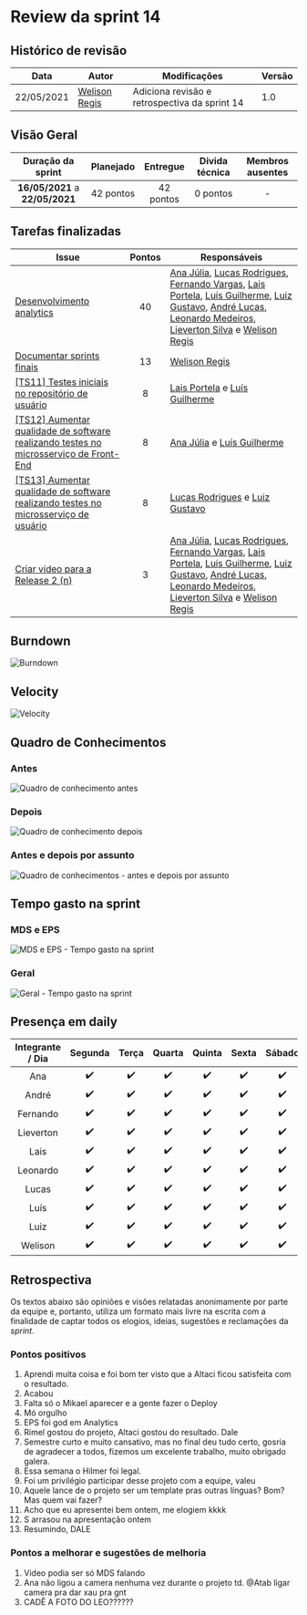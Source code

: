 # Review da sprint 14

## Histórico de revisão

| Data       | Autor                                        | Modificações                                  | Versão |
| ---------- | -------------------------------------------- | --------------------------------------------- | ------ |
| 22/05/2021 | [Welison Regis](https://github.com/WelisonR) | Adiciona revisão e retrospectiva da sprint 14 | 1.0    |

## Visão Geral

|        Duração da sprint        | Planejado | Entregue  | Divida técnica | Membros ausentes |
| :-----------------------------: | :-------: | :-------: | :------------: | :--------------: |
| **16/05/2021** a **22/05/2021** | 42 pontos | 42 pontos |    0 pontos    |        -         |

## Tarefas finalizadas

| Issue                                                                                                                                                          | Pontos | Responsáveis                                                                                                                                                                                                                                                                                                                                                                                                                                                                                   |
| -------------------------------------------------------------------------------------------------------------------------------------------------------------- | :----: | ---------------------------------------------------------------------------------------------------------------------------------------------------------------------------------------------------------------------------------------------------------------------------------------------------------------------------------------------------------------------------------------------------------------------------------------------------------------------------------------------- |
| [Desenvolvimento analytics](https://github.com//fga-eps-mds/2020.2-Projeto-Kokama-Wiki/issues/190)                                                             |   40   | [Ana Júlia](https://github.com/aluzianobriceno), [Lucas Rodrigues](https://github.com/nickby2), [Fernando Vargas](https://github.com/SFernandoS), [Lais Portela](https://github.com/laispa), [Luís Guilherme](https://github.com/luisgaboardi), [Luiz Gustavo](https://github.com/LightZX), [André Lucas](https://github.com/andrelucax), [Leonardo Medeiros](https://github.com/leomedeiros1), [Lieverton Silva](https://github.com/lievertom) e [Welison Regis](https://github.com/WelisonR) |
| [Documentar sprints finais](https://github.com//fga-eps-mds/2020.2-Projeto-Kokama-Wiki/issues/191)                                                             |   13   | [Welison Regis](https://github.com/WelisonR)                                                                                                                                                                                                                                                                                                                                                                                                                                                   |
| [[TS11] Testes iniciais no repositório de usuário](https://github.com//fga-eps-mds/2020.2-Projeto-Kokama-Wiki/issues/184)                                      |   8    | [Lais Portela](https://github.com/laispa) e [Luís Guilherme](https://github.com/luisgaboardi)                                                                                                                                                                                                                                                                                                                                                                                                  |
| [[TS12] Aumentar qualidade de software realizando testes no microsserviço de Front-End](https://github.com//fga-eps-mds/2020.2-Projeto-Kokama-Wiki/issues/189) |   8    | [Ana Júlia](https://github.com/aluzianobriceno) e [Luís Guilherme](https://github.com/luisgaboardi)                                                                                                                                                                                                                                                                                                                                                                                            |
| [[TS13] Aumentar qualidade de software realizando testes no microsserviço de usuário](https://github.com//fga-eps-mds/2020.2-Projeto-Kokama-Wiki/issues/187)   |   8    | [Lucas Rodrigues](https://github.com/nickby2) e [Luiz Gustavo](https://github.com/LightZX)                                                                                                                                                                                                                                                                                                                                                                                                     |
| [Criar vídeo para a Release 2 (n)](https://github.com//fga-eps-mds/2020.2-Projeto-Kokama-Wiki/issues/188)                                                      |   3    | [Ana Júlia](https://github.com/aluzianobriceno), [Lucas Rodrigues](https://github.com/nickby2), [Fernando Vargas](https://github.com/SFernandoS), [Lais Portela](https://github.com/laispa), [Luís Guilherme](https://github.com/luisgaboardi), [Luiz Gustavo](https://github.com/LightZX), [André Lucas](https://github.com/andrelucax), [Leonardo Medeiros](https://github.com/leomedeiros1), [Lieverton Silva](https://github.com/lievertom) e [Welison Regis](https://github.com/WelisonR) |

## Burndown

![Burndown](../../assets/img/sprints/sprint-14/burndown.png)

## Velocity

![Velocity](../../assets/img/sprints/sprint-14/velocity.png)

## Quadro de Conhecimentos

### Antes

![Quadro de conhecimento antes](../../assets/img/sprints/sprint-14/knowledge-board-before.png)

### Depois

![Quadro de conhecimento depois](../../assets/img/sprints/sprint-14/knowledge-board-after.png)

### Antes e depois por assunto

![Quadro de conhecimentos - antes e depois por assunto](../../assets/img/sprints/sprint-14/knowledge-board-topics-compare.png)

## Tempo gasto na sprint

### MDS e EPS

![MDS e EPS - Tempo gasto na sprint](../../assets/img/sprints/sprint-14/time-eps-mds.png)

### Geral

![Geral - Tempo gasto na sprint](../../assets/img/sprints/sprint-14/time-team.png)

## Presença em daily

| Integrante / Dia |      Segunda       |       Terça        |       Quarta       |       Quinta       |       Sexta        |       Sábado       |
| :--------------: | :----------------: | :----------------: | :----------------: | :----------------: | :----------------: | :----------------: |
|       Ana        | :heavy_check_mark: | :heavy_check_mark: | :heavy_check_mark: | :heavy_check_mark: | :heavy_check_mark: | :heavy_check_mark: |
|      André       | :heavy_check_mark: | :heavy_check_mark: | :heavy_check_mark: | :heavy_check_mark: | :heavy_check_mark: | :heavy_check_mark: |
|     Fernando     | :heavy_check_mark: | :heavy_check_mark: | :heavy_check_mark: | :heavy_check_mark: | :heavy_check_mark: | :heavy_check_mark: |
|    Lieverton     | :heavy_check_mark: | :heavy_check_mark: | :heavy_check_mark: | :heavy_check_mark: | :heavy_check_mark: | :heavy_check_mark: |
|       Lais       | :heavy_check_mark: | :heavy_check_mark: | :heavy_check_mark: | :heavy_check_mark: | :heavy_check_mark: | :heavy_check_mark: |
|     Leonardo     | :heavy_check_mark: | :heavy_check_mark: | :heavy_check_mark: | :heavy_check_mark: | :heavy_check_mark: | :heavy_check_mark: |
|      Lucas       | :heavy_check_mark: | :heavy_check_mark: | :heavy_check_mark: | :heavy_check_mark: | :heavy_check_mark: | :heavy_check_mark: |
|       Luís       | :heavy_check_mark: | :heavy_check_mark: | :heavy_check_mark: | :heavy_check_mark: | :heavy_check_mark: | :heavy_check_mark: |
|       Luiz       | :heavy_check_mark: | :heavy_check_mark: | :heavy_check_mark: | :heavy_check_mark: | :heavy_check_mark: | :heavy_check_mark: |
|     Welison      | :heavy_check_mark: | :heavy_check_mark: | :heavy_check_mark: | :heavy_check_mark: | :heavy_check_mark: | :heavy_check_mark: |

## Retrospectiva

Os textos abaixo são opiniões e visões relatadas anonimamente por parte da equipe e, portanto, utiliza um formato mais livre na escrita com a finalidade de captar todos os elogios, ideias, sugestões e reclamações da _sprint_.

### Pontos positivos

1. Aprendi muita coisa e foi bom ter visto que a Altaci ficou satisfeita com o resultado.
2. Acabou
3. Falta só o Mikael aparecer e a gente fazer o Deploy
4. Mó orgulho
5. EPS foi god em Analytics
6. Rimel gostou do projeto, Altaci gostou do resultado. Dale
7. Semestre curto e muito cansativo, mas no final deu tudo certo, gosria de agradecer a todos, fizemos um excelente trabalho, muito obrigado galera.
8. Essa semana o Hilmer foi legal.
9. Foi um privilégio participar desse projeto com a equipe, valeu
10. Aquele lance de o projeto ser um template pras outras línguas? Bom? Mas quem vai fazer?
11. Acho que eu apresentei bem ontem, me elogiem kkkk
12. S arrasou na apresentação ontem
13. Resumindo, DALE

### Pontos a melhorar e sugestões de melhoria

1. Video podia ser só MDS falando
2. Ana não ligou a camera nenhuma vez durante o projeto td. @Atab ligar camera pra dar xau pra gnt
3. CADÊ A FOTO DO LEO??????
